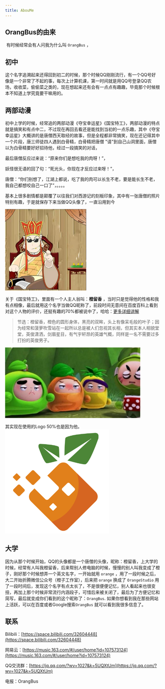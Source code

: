 ```yaml
---
title: AbouMe
---
```

## OrangBus的由来

​	有时候经常会有人问我为什么叫 `OrangBus` ，

## 初中 

​	这个名字追溯起来还得回到初二的时候，那个时候QQ刚刚流行，有一个QQ号好像是一个非常了不起的事，每次上计算机课，第一时间就是用QQ号登录QQ农场，收收菜，偷偷菜之类的，现在想起来还有会有一点点有趣趣，毕竟那个时候根本不知道上学究竟要干嘛用的。

## 两部动漫

​	初中上学的时候，经常追的两部动漫《夺宝幸运星》《国宝特工》，两部动漫的特点就是搞笑和有点中二，不过现在再回去看还是能找到当初的一点乐趣，其中《夺宝幸运星》大概讲的是唐僧西天取经的故事，但是全程都非常搞笑，现在还记得其中一个片段，唐三师徒四人遇到白骨精，白骨精把唐僧 "请"到自己山洞里面，唐僧以为白骨精要好好招待他，经过一段搞笑的对话，

最后唐僧反应过来说：“原来你们是想吃我的肉呀！”，

妖怪很无语的回了句：“死光头，你现在才反应过来呀！”，

唐僧：“你们别想了，江湖上都说，吃了我的肉可以长生不老，要是能长生不老，我自己都想咬自己一口了”，。。。。

基本上很多剧情都是颠覆了以往我们对西游记的刻板印象，其中有一张唐僧的照片特别有趣，于是就保存下来当做QQ头像了，一直沿用到今

<img src="/images/qq-avatar.jpg" style="zoom: 33%;;align:center" />  

关于《国宝特工》，里面有一个人主人翁叫：**橙留香** ，当时只是觉得他的性格和我有点相像，最后就用这个名字当做QQ昵称了，前段时间无意间在百度百科上看到对这个人物的评价，还挺有趣的70%都被说中了，哈哈：[更多详细讲解](https://baike.baidu.com/item/%E6%A9%99%E7%95%99%E9%A6%99/1899135?fr=aladdin) 

> 节选：橙留香，橙色的圆形身体，黑亮的双眸，头上有像呆毛般的叶子；因为经常和菠萝吹雪站在一起所以总是被人们忽视其长相，但其实本人相貌堂堂，英俊潇洒，剑眉星目，有气宇轩昂的英雄气概，同样是一名不需要过多打扮的英俊男子。

<img src="/images/gb.jpg" alt="img" style="zoom: 80%;;align:center" /> 

其实现在使用的Logo 50%也是因为他。
<img src="/orangbus.png" style="zoom: 33%;align:center" />

## 大学 

​	因为从那个时候开始，QQ的头像都是一个唐僧的头像，昵称：橙留香，上大学的时候，经常有人叫我橙留香，后来帮别人修电脑的时候，慢慢的别人叫我变成了橙子，刚好那个时候想弄一个英文名字，一开始就用 `orange` ，用了一段时候之后，大二开始折腾微信公众号（橙子工作室），后来把 `orange` 换成了 `OrangeStudio` 用了一段时间后，发现这个名字有点太长了，不是很便便记忆，别人看起来也很变扭，再加上那个时候非常流行内涵段子，可惜后来被关闭了，最后为了方便记忆和简写，最后就变成你们看到的这个昵称了：`OrangBus`. 如果你想看到我在那些网站上活跃，可以在百度或者Google搜索`OrangBus` 就可以看到我很多信息了。

## 联系

Bilibili：[https://space.bilibili.com/32604448](https://space.bilibili.com/32604448)

网易云：[https://music.163.com/#/user/home?id=107573124](https://music.163.com/#/user/home?id=107573124)

QQ交流群：[https://jq.qq.com/?wv=1027&k=5UQXtUm](https://jq.qq.com/?wv=1027&k=5UQXtUm)

电报：OrangBus

